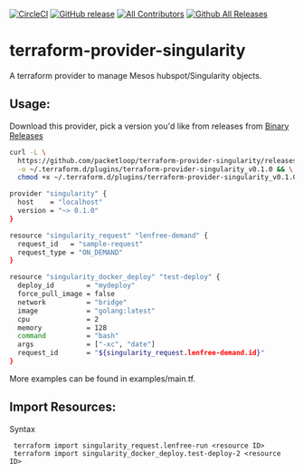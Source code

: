 [![CircleCI](https://circleci.com/gh/packetloop/terraform-provider-singularity.svg?style=svg)](https://circleci.com/gh/packetloop/terraform-provider-singularity)
[![GitHub release](https://img.shields.io/github/release/packetloop/terraform-provider-singularity.svg)](https://github.com/packetloop/terraform-provider-singularity/releases/)
[![All Contributors](https://img.shields.io/github/contributors/packetloop/terraform-provider-singularity.svg?longCache=true&style=flat-square&colorB=orange&label=all%20contributors)](#contributors)
[![Github All Releases](https://img.shields.io/github/downloads/packetloop/terraform-provider-singularity/total.svg)]()


# terraform-provider-singularity

A terraform provider to manage Mesos hubspot/Singularity objects.

## Usage:

Download this provider, pick a version you'd like from releases from
[Binary Releases](https://github.com/packetloop/terraform-provider-singularity/releases)

```bash
curl -L \
  https://github.com/packetloop/terraform-provider-singularity/releases/download/v0.1.0/terraform-provider-singularity_v0.1.0_Darwin_x86_64 \
  -o ~/.terraform.d/plugins/terraform-provider-singularity_v0.1.0 && \
  chmod +x ~/.terraform.d/plugins/terraform-provider-singularity_v0.1.0
```

```bash
provider "singularity" {
  host    = "localhost"
  version = "~> 0.1.0"
}

resource "singularity_request" "lenfree-demand" {
  request_id   = "sample-request"
  request_type = "ON_DEMAND"
}

resource "singularity_docker_deploy" "test-deploy" {
  deploy_id        = "mydeploy"
  force_pull_image = false
  network          = "bridge"
  image            = "golang:latest"
  cpu              = 2
  memory           = 128
  command          = "bash"
  args             = ["-xc", "date"]
  request_id       = "${singularity_request.lenfree-demand.id}"
}
```

More examples can be found in examples/main.tf.

## Import Resources:

Syntax

```
 terraform import singularity_request.lenfree-run <resource ID>
 terraform import singularity_docker_deploy.test-deploy-2 <resource ID>
```
